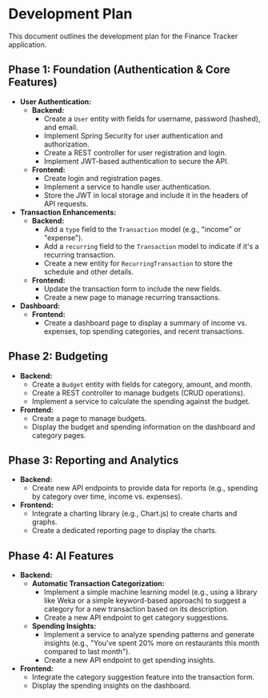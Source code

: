 # Development Plan

This document outlines the development plan for the Finance Tracker application.

## Phase 1: Foundation (Authentication & Core Features)

*   **User Authentication:**
    *   **Backend:**
        *   Create a `User` entity with fields for username, password (hashed), and email.
        *   Implement Spring Security for user authentication and authorization.
        *   Create a REST controller for user registration and login.
        *   Implement JWT-based authentication to secure the API.
    *   **Frontend:**
        *   Create login and registration pages.
        *   Implement a service to handle user authentication.
        *   Store the JWT in local storage and include it in the headers of API requests.
*   **Transaction Enhancements:**
    *   **Backend:**
        *   Add a `type` field to the `Transaction` model (e.g., "income" or "expense").
        *   Add a `recurring` field to the `Transaction` model to indicate if it's a recurring transaction.
        *   Create a new entity for `RecurringTransaction` to store the schedule and other details.
    *   **Frontend:**
        *   Update the transaction form to include the new fields.
        *   Create a new page to manage recurring transactions.
*   **Dashboard:**
    *   **Frontend:**
        *   Create a dashboard page to display a summary of income vs. expenses, top spending categories, and recent transactions.

## Phase 2: Budgeting

*   **Backend:**
    *   Create a `Budget` entity with fields for category, amount, and month.
    *   Create a REST controller to manage budgets (CRUD operations).
    *   Implement a service to calculate the spending against the budget.
*   **Frontend:**
    *   Create a page to manage budgets.
    *   Display the budget and spending information on the dashboard and category pages.

## Phase 3: Reporting and Analytics

*   **Backend:**
    *   Create new API endpoints to provide data for reports (e.g., spending by category over time, income vs. expenses).
*   **Frontend:**
    *   Integrate a charting library (e.g., Chart.js) to create charts and graphs.
    *   Create a dedicated reporting page to display the charts.

## Phase 4: AI Features

*   **Backend:**
    *   **Automatic Transaction Categorization:**
        *   Implement a simple machine learning model (e.g., using a library like Weka or a simple keyword-based approach) to suggest a category for a new transaction based on its description.
        *   Create a new API endpoint to get category suggestions.
    *   **Spending Insights:**
        *   Implement a service to analyze spending patterns and generate insights (e.g., "You've spent 20% more on restaurants this month compared to last month").
        *   Create a new API endpoint to get spending insights.
*   **Frontend:**
    *   Integrate the category suggestion feature into the transaction form.
    *   Display the spending insights on the dashboard.
